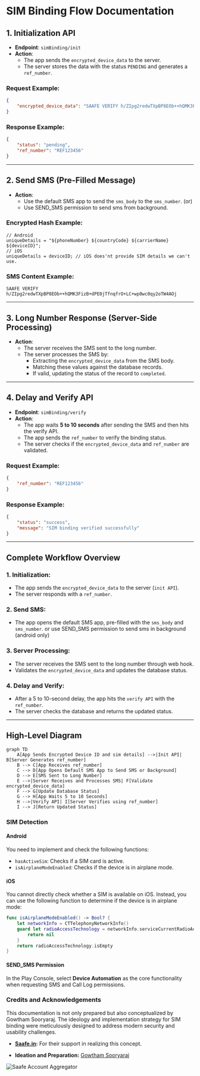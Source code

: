 
# SIM Binding Flow Documentation

## **1. Initialization API**

-   **Endpoint**: `simBinding/init`
-   **Action**:
    -   The app sends the `encrypted_device_data` to the server.
    -   The server stores the data with the status `PENDING` and generates a `ref_number`.

### Request Example:

```json
{
    "encrypted_device_data": "SAAFE VERIFY h/ZIpg2redwTXpBP8EOb++hQMK3FizB+dPE0jTfnqfrO+LC+wp0wc0qy2oTW4AOj"
}

```

### Response Example:

```json
{
    "status": "pending",
    "ref_number": "REF123456"
}

```

----------

## **2. Send SMS (Pre-Filled Message)**

-   **Action**:
    -   Use the default SMS app to send the `sms_body` to the `sms_number`. (or)
    -   Use SEND_SMS permission to send sms from background.

### Encrypted Hash Example:
```
// Android
uniqueDetails = "${phoneNumber} ${countryCode} ${carrierName} ${deviceID}";
// iOS
uniqueDetails = deviceID; // iOS does'nt provide SIM details we can't use. 
```
### SMS Content Example:

```
SAAFE VERIFY h/ZIpg2redwTXpBP8EOb++hQMK3FizB+dPE0jTfnqfrO+LC+wp0wc0qy2oTW4AOj
```


----------

## **3. Long Number Response (Server-Side Processing)**

-   **Action**:
    -   The server receives the SMS sent to the long number.
    -   The server processes the SMS by:
        -   Extracting the  `encrypted_device_data` from the SMS body.
        -   Matching these values against the database records.
        -   If valid, updating the status of the record to `completed`.

----------

## **4. Delay and Verify API**

-   **Endpoint**: `simBinding/verify`
-   **Action**:
    -   The app waits **5 to 10 seconds** after sending the SMS and then hits the verify API.
    -   The app sends the `ref_number` to verify the binding status.
    -   The server checks if the `encrypted_device_data` and `ref_number` are validated.

### Request Example:

```json
{
    "ref_number": "REF123456"
}

```

### Response Example:

```json
{
    "status": "success",
    "message": "SIM binding verified successfully"
}

```

----------

## **Complete Workflow Overview**

### **1. Initialization:**

-   The app sends the `encrypted_device_data` to the server (`init API`).
-   The server responds with a `ref_number`.

### **2. Send SMS:**

-   The app opens the default SMS app, pre-filled with the `sms_body` and `sms_number`. or use SEND_SMS permission to send sms in background (android only)

### **3. Server Processing:**

-   The server receives the SMS sent to the long number through web hook.
-   Validates the  `encrypted_device_data` and updates the database status.

### **4. Delay and Verify:**

-   After a 5 to 10-second delay, the app hits the `verify API` with the `ref_number`.
-   The server checks the database and returns the updated status.

----------

## **High-Level Diagram**

```mermaid
graph TD
    A[App Sends Encrypted Device ID and sim details] -->|Init API| B[Server Generates ref_number]
    B --> C[App Receives ref_number]
    C --> D[App Opens Default SMS App to Send SMS or Background]
    D --> E[SMS Sent to Long Number]
    E -->|Server Receives and Processes SMS| F[Validate encrypted_device_data]
    F --> G[Update Database Status]
    G --> H[App Waits 5 to 10 Seconds]
    H -->|Verify API| I[Server Verifies using ref_number]
    I --> J[Return Updated Status]

```



### **SIM Detection**

#### **Android**
You need to implement and check the following functions:
- `hasActiveSim`: Checks if a SIM card is active.
- `isAirplaneModeEnabled`: Checks if the device is in airplane mode.

#### **iOS**
You cannot directly check whether a SIM is available on iOS. Instead, you can use the following function to determine if the device is in airplane mode:

```swift
func isAirplaneModeEnabled() -> Bool? {  
    let networkInfo = CTTelephonyNetworkInfo()  
    guard let radioAccessTechnology = networkInfo.serviceCurrentRadioAccessTechnology else {  
        return nil  
    }  
    return radioAccessTechnology.isEmpty  
}
```
#### **SEND_SMS Permission**

In the Play Console, select **Device Automation** as the core functionality when requesting SMS and Call Log permissions.

### **Credits and Acknowledgements**

This documentation is not only prepared but also conceptualized by Gowtham Sooryaraj. The ideology and implementation strategy for SIM binding were meticulously designed to address modern security and usability challenges.

-   **[Saafe.in](https://app.saafe.in/):** For their support in realizing this concept.
    
-   **Ideation and Preparation:**  [Gowtham Sooryaraj](https://github.com/sooryaraj)

![Saafe Account Aggregator](https://app.saafe.in/static/media/saafe_light.a6365baa.png)
